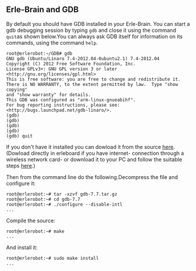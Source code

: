 ## Erle-Brain and GDB

By default you should have GDB installed in your Erle-Brain. You can start a gdb debugging session by typing `gdb` and close it using the command `quit`as shown below.You can always ask GDB itself for information on its commands, using the command `help`.

```
root@erlerobot:~/GDB# gdb
GNU gdb (Ubuntu/Linaro 7.4-2012.04-0ubuntu2.1) 7.4-2012.04
Copyright (C) 2012 Free Software Foundation, Inc.
License GPLv3+: GNU GPL version 3 or later <http://gnu.org/licenses/gpl.html>
This is free software: you are free to change and redistribute it.
There is NO WARRANTY, to the extent permitted by law.  Type "show copying"
and "show warranty" for details.
This GDB was configured as "arm-linux-gnueabihf".
For bug reporting instructions, please see:
<http://bugs.launchpad.net/gdb-linaro/>.
(gdb)
(gdb)
(gdb)
(gdb)
(gdb) quit
```

If you don't have it installed you can dowload it from the source [here](ftp://ftp.gnu.org/gnu/gdb/).
(Dowload directly in erleboard if you have internet- connection through a wireless network card- or download it to your PC and follow the suitable steps [here](http://erlerobotics.gitbooks.io/erle_gitbook_unixintroduction/annex_iii_network_connection_with_erle/README.html).)

Then from the command line do the following.Decompress the file and configure it:
```
root@erlerobot:~# tar -xzvf gdb-7.7.tar.gz
root@erlerobot:~# cd gdb-7.7
root@erlerobot:~# ./configure --disable-intl
...
```
Compile the source:
```
root@erlerobot:~# make
...
```
And install it:
```
root@erlerobot:~# sudo make install
...
```

